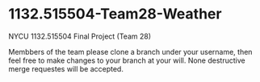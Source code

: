 # 1132.515504-Team28-Weather
NYCU 1132.515504 Final Project (Team 28)

Membbers of the team please clone a branch under your username, then feel free to make changes to your branch at your will. None destructive merge requestes will be accepted.